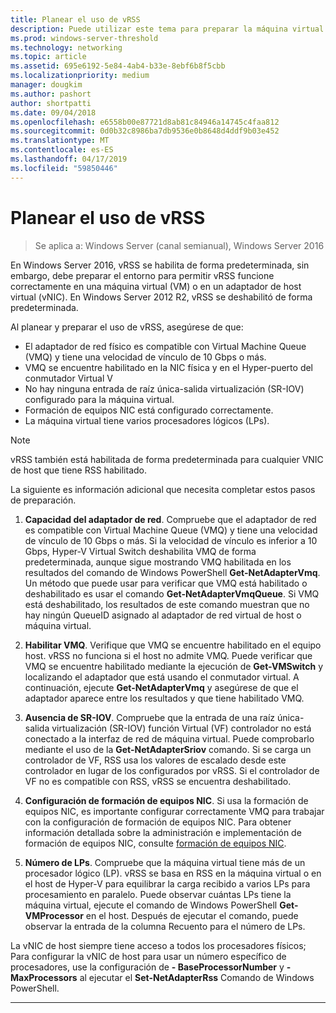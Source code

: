 ```yaml
---
title: Planear el uso de vRSS
description: Puede utilizar este tema para preparar la máquina virtual y el host de Hyper-V con vRSS en Windows Server 2016.
ms.prod: windows-server-threshold
ms.technology: networking
ms.topic: article
ms.assetid: 695e6192-5e84-4ab4-b33e-8ebf6b8f5cbb
ms.localizationpriority: medium
manager: dougkim
ms.author: pashort
author: shortpatti
ms.date: 09/04/2018
ms.openlocfilehash: e6558b00e87721d8ab81c84946a14745c4faa812
ms.sourcegitcommit: 0d0b32c8986ba7db9536e0b8648d4ddf9b03e452
ms.translationtype: MT
ms.contentlocale: es-ES
ms.lasthandoff: 04/17/2019
ms.locfileid: "59850446"
---
```

# <a name="plan-the-use-of-vrss"></a>Planear el uso de vRSS

>Se aplica a: Windows Server (canal semianual), Windows Server 2016

En Windows Server 2016, vRSS se habilita de forma predeterminada, sin embargo, debe preparar el entorno para permitir vRSS funcione correctamente en una máquina virtual \(VM\) o en un adaptador de host virtual \(vNIC\). En Windows Server 2012 R2, vRSS se deshabilitó de forma predeterminada.

Al planear y preparar el uso de vRSS, asegúrese de que:

- El adaptador de red físico es compatible con Virtual Machine Queue \(VMQ\) y tiene una velocidad de vínculo de 10 Gbps o más.
- VMQ se encuentre habilitado en la NIC física y en el Hyper\-puerto del conmutador Virtual V
- No hay ninguna entrada de raíz única\-salida virtualización \(SR\-IOV\) configurado para la máquina virtual.
- Formación de equipos NIC está configurado correctamente.
- La máquina virtual tiene varios procesadores lógicos \(LPs\).

>[!NOTE]
>vRSS también está habilitada de forma predeterminada para cualquier VNIC de host que tiene RSS habilitado.

La siguiente es información adicional que necesita completar estos pasos de preparación.
  
1. **Capacidad del adaptador de red**. Compruebe que el adaptador de red es compatible con Virtual Machine Queue \(VMQ\) y tiene una velocidad de vínculo de 10 Gbps o más. Si la velocidad de vínculo es inferior a 10 Gbps, Hyper\-V Virtual Switch deshabilita VMQ de forma predeterminada, aunque sigue mostrando VMQ habilitada en los resultados del comando de Windows PowerShell **Get-NetAdapterVmq**. Un método que puede usar para verificar que VMQ está habilitado o deshabilitado es usar el comando **Get-NetAdapterVmqQueue**.  Si VMQ está deshabilitado, los resultados de este comando muestran que no hay ningún QueueID asignado al adaptador de red virtual de host o máquina virtual. 
  
2. **Habilitar VMQ**. Verifique que VMQ se encuentre habilitado en el equipo host. vRSS no funciona si el host no admite VMQ. Puede verificar que VMQ se encuentre habilitado mediante la ejecución de **Get-VMSwitch** y localizando el adaptador que está usando el conmutador virtual. A continuación, ejecute **Get-NetAdapterVmq** y asegúrese de que el adaptador aparece entre los resultados y que tiene habilitado VMQ.
  
3. **Ausencia de SR\-IOV**. Compruebe que la entrada de una raíz única\-salida virtualización \(SR\-IOV\) función Virtual \(VF\) controlador no está conectado a la interfaz de red de máquina virtual. Puede comprobarlo mediante el uso de la **Get-NetAdapterSriov** comando. Si se carga un controlador de VF, RSS usa los valores de escalado desde este controlador en lugar de los configurados por vRSS. Si el controlador de VF no es compatible con RSS, vRSS se encuentra deshabilitado.
  
4. **Configuración de formación de equipos NIC**. Si usa la formación de equipos NIC, es importante configurar correctamente VMQ para trabajar con la configuración de formación de equipos NIC. Para obtener información detallada sobre la administración e implementación de formación de equipos NIC, consulte [formación de equipos NIC](https://docs.microsoft.com/windows-server/networking/technologies/nic-teaming/nic-teaming).

5. **Número de LPs**. Compruebe que la máquina virtual tiene más de un procesador lógico \(LP\). vRSS se basa en RSS en la máquina virtual o en el host de Hyper-V para equilibrar la carga recibido a varios LPs para procesamiento en paralelo. Puede observar cuántas LPs tiene la máquina virtual, ejecute el comando de Windows PowerShell **Get-VMProcessor** en el host. Después de ejecutar el comando, puede observar la entrada de la columna Recuento para el número de LPs.

La vNIC de host siempre tiene acceso a todos los procesadores físicos; Para configurar la vNIC de host para usar un número específico de procesadores, use la configuración de **- BaseProcessorNumber** y **- MaxProcessors** al ejecutar el **Set-NetAdapterRss** Comando de Windows PowerShell.

---
